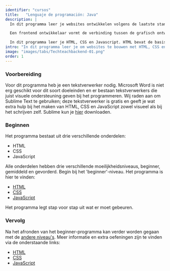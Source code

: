 ```yaml
---
identifier: "cursos"
title:	 "Lenguaje de programación: Java"
description: |
  In dit programma leer je websites ontwikkelen volgens de laatste standaarden en trends op het gebied van web development.

  Een frontend ontwikkelaar vormt de verbinding tussen de grafisch ontwerper, die het ontwerp voor de website maakt, en de backend ontwikkelaar, die de logica inbouwt om de acties van gebruikers op je website af te handelen. Vandaag de dag is de rol van een frontend ontwikkelaar veelzijdig en creatief door alle verschillende apparaten waarmee gebruikers je applicatie bezoeken, zoals smartphones, tablets en 'gewone' browsers.

  In dit programma leer je HTML, CSS en Javascript. HTML bevat de basis bouwstenen voor een website, met CSS kun je HTML meer opmaak geven en JavaScript dient voor het interactief maken van je pagina, dynamisch inladen van nieuwe informatie en snel visuele feedback kunnen geven aan je gebruikers.
intro: "In dit programma leer je om websites te bouwen met HTML, CSS en JavaScript. Van ieder onderdeel zul je eerst een introductie krijgen daarna heb je de mogelijkheid om je verder te verdiepen in de verschillende onderdelen."
image: "images/tabs/Techteachbackend-01.png"
order: 1
---
```


### Voorbereiding
Voor dit programma heb je een tekstverwerker nodig. Microsoft Word is niet erg geschikt voor dit soort doeleinden en er bestaan tekstverwerkers die juist visuele ondersteuning geven bij het programmeren. Wij raden aan om Sublime Text te gebruiken; deze tekstverwerker is gratis en geeft je wat extra hulp bij het maken van HTML, CSS en JavaScript zowel visueel als bij het schrijven zelf. Sublime kun je [hier](https://www.sublimetext.com/) downloaden.

### Beginnen
Het programma bestaat uit drie verschillende onderdelen:

* HTML
* CSS
* JavaScript

Alle onderdelen hebben drie verschillende moeilijkheidsniveaus, beginner, gemiddeld en gevorderd. Begin bij het 'beginner'-niveau. Het programma is hier te vinden:

* [HTML](http://www.htmldog.com/guides/html/beginner/)
* [CSS](http://www.htmldog.com/guides/css/beginner/)
* [JavaScript](http://www.htmldog.com/guides/javascript/beginner/)

Het programma legt stap voor stap uit wat er moet gebeuren.

### Vervolg
Na het afronden van het beginner-programma kan verder worden gegaan met de [andere niveau's](http://www.htmldog.com/guides/). Meer informatie en extra oefeningen zijn te vinden via de onderstaande links: 

* [HTML](https://developer.mozilla.org/en-US/docs/Learn/HTML/Introduction_to_HTML)
* [CSS](https://developer.mozilla.org/en-US/docs/Learn/CSS)
* [JavaScript](https://developer.mozilla.org/en-US/docs/Learn/JavaScript/First_steps/A_first_splash)